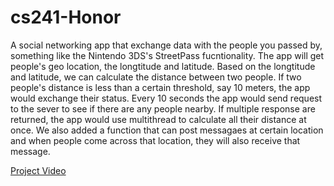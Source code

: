 cs241-Honor
===========
A social networking app that exchange data with the people you passed by, something like the Nintendo 3DS's StreetPass fucntionality. The app will get people's geo location, the longtitude and latitude. Based on the longtitude and latitude, we can calculate the distance between two people. If two people's distance is less than a certain threshold, say 10 meters, the app would exchange their status. Every 10 seconds the app would send request to the sever to see if there are any people nearby. If multiple response are returned, the app would use multithread to calculate all their distance at once. We also added a function that can post messagaes at certain location and when people come across that location, they will also receive that message.

[Project Video]( https://www.youtube.com/watch?v=0efyoXxzp2E&list=UUrLVgoBNuZN96Cryp7atRxg)
  
  
